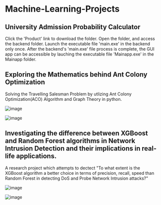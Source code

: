 # Machine-Learning-Projects
## University Admission Probability Calculator
Click the 'Product' link to download the folder. Open the folder, and access the backend folder. Launch the executable file 'main.exe' in the backend only once. After the backend's 'main.exe' file process is complete, the GUI app can be accessible by lauching the executable file 'Mainapp.exe' in the Mainapp folder.

## Exploring the Mathematics behind Ant Colony Optimization
Solving the Travelling Salesman Problem by utlizing Ant Colony Optimization(ACO) Algorithm and Graph Theory in python.

![image](https://user-images.githubusercontent.com/57491361/149254255-b1c01b53-ce77-44fd-b5ab-b398765443c0.png)


![image](https://user-images.githubusercontent.com/57491361/149254186-2fe19178-bab9-4434-af8e-24e954d17756.png)

## Investigating the difference between XGBoost and Random Forest algorithms in Network Intrusion Detection and their implications in real-life applications.
A research project which attempts to dectect "To what extent is the XGBoost algorithm a better choice in terms of precision, recall, 
speed than Random Forest in detecting DoS and Probe Network Intrusion attacks?"

![image](https://user-images.githubusercontent.com/57491361/149255223-7a80aa29-4606-4c83-99c9-ab6d5664c6b0.png)


![image](https://user-images.githubusercontent.com/57491361/149255267-9f0c46c4-61d5-48c0-a804-fb75d932585e.png)
